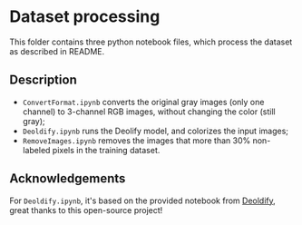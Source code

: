 # Dataset processing

This folder contains three python notebook files, which process the dataset as described in README.

## Description
- `ConvertFormat.ipynb` converts the original gray images (only one channel) to 3-channel RGB images, without changing the color (still gray);
- `Deoldify.ipynb` runs the Deolify model, and colorizes the input images;
- `RemoveImages.ipynb` removes the images that more than 30% non-labeled pixels in the training dataset.

## Acknowledgements
For `Deoldify.ipynb`, it's based on the provided notebook from [Deoldify](https://github.com/jantic/DeOldify), great thanks to this open-source project!